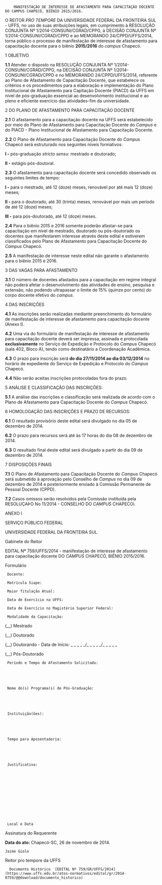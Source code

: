         MANIFESTAÇÃO DE INTERESSE DE AFASTAMENTO PARA CAPACITAÇÃO DOCENTE DO CAMPUS CHAPECÓ, BIÊNIO 2015/2016.  

O REITOR *PRO TEMPORE* DA UNIVERSIDADE FEDERAL DA FRONTEIRA SUL - UFFS, no uso de suas atribuições legais, em cumprimento à RESOLUÇÃO CONJUNTA Nº 1/2014-CONSUNI/CGRAD/CPPG, à DECISÃO CONJUNTA Nº 1/2014-CONSUNI/CGRAD/CPPD e ao MEMORANDO 24/CPPD/UFFS/2014, torna público o processo de manifestação de interesse de afastamento para capacitação docente para o biênio **2015/2016** do *campus* Chapecó.

 1 OBJETIVO

 **1.1** Atender o disposto na RESOLUÇÃO CONJUNTA Nº 1/2014-CONSUNI/CGRAD/CPPG, na DECISÃO CONJUNTA Nº 1/2014-CONSUNI/CGRAD/CPPD e no MEMORANDO 24/CPPD/UFFS/2014, referente ao Plano de Afastamento de Capacitação Docente, que estabelece os critérios e os procedimentos para a elaboração e implementação do Plano Institucional de Afastamento para Capitação Docente (PIACD) da UFFS em nível de pós-graduação essencial ao desenvolvimento institucional e ao pleno e eficiente exercício das atividades-fim da universidade.

 2 DO PLANO DE AFASTAMENTO PARA CAPACITAÇÃO DOCENTE

 **2.1** O afastamento para a capacitação docente na UFFS será estabelecido por meio do Plano de Afastamento para Capacitação Docente do *Campus* e do PIACD - Plano Institucional de Afastamento para Capacitação Docente.

 **2.2** O Plano de Afastamento para Capacitação Docente do *Campus* Chapecó será estruturado nos seguintes níveis formativos:

 **I -** pós-graduação *stricto sensu*: mestrado e doutorado;

 **II -** estágio pós-doutoral.

 **2.3** O afastamento para capacitação docente será concedido observado os seguintes limites de tempo:

 **I -** para o mestrado, até 12 (doze) meses, renovável por até mais 12 (doze) meses;

 **II -** para o doutorado, até 30 (trinta) meses, renovável por mais um período de até 12 (doze) meses;

 **III -** para pós-doutorado, até 12 (doze) meses.

 **2.4** Para o biênio 2015 e 2016 somente poderão afastar-se para capacitação em nível de mestrado, doutorado ou pós-doutorado os docentes que manifestarem interesse através deste edital e estiverem classificados pelo Plano de Afastamento para Capacitação Docente do *Campus* Chapecó.

 **2.5** A manifestação de interesse neste edital não garante o afastamento para o biênio 2015 e 2016.

 3 DAS VAGAS PARA AFASTAMENTO

 **3.1** O número de docentes afastados para a capacitação em regime integral não poderá afetar o desenvolvimento das atividades de ensino, pesquisa e extensão, não podendo ultrapassar o limite de 15% (quinze por cento) do corpo docente efetivo do *campus*.

 4 DAS INSCRIÇÕES

 **4.1** As inscrições serão realizadas mediante preenchimento do formulário de manifestação de interesse de afastamento para capacitação docente (Anexo I).

 **4.2** Uma via do formulário de manifestação de interesse de afastamento para capacitação docente deverá ser impressa, assinada e protocolada **exclusivamente** no Serviço de Expedição e Protocolo do *Campus* Chapecó (sala 402, Bloco A), tendo como destinatário a Coordenação Acadêmica.

 **4.3** O prazo para inscrição será **do dia 27/11/2014 ao dia 03/12/2014** no horário de expediente do Serviço de Expedição e Protocolo do *Campus* Chapecó.

 **4.4** Não serão aceitas inscrições protocoladas fora do prazo.

 5 ANÁLISE E CLASSIFICAÇÃO DAS INSCRIÇÕES:

 **5.1** A análise das inscrições e classificação será realizada de acordo com o Plano de Afastamento para Capacitação Docente do *Campus* Chapecó.

 6 HOMOLOGAÇÃO DAS INSCRIÇÕES E PRAZO DE RECURSOS:

 **6.1** O resultado provisório deste edital será divulgado no dia 05 de dezembro de 2014.

 **6.2** O prazo para recursos será até às 17 horas do dia 08 de dezembro de 2014.

 **6.3** O resultado final deste edital será divulgado a partir do dia 09 de dezembro de 2014.

 7 DISPOSIÇÕES FINAIS

 **7.1** O Plano de Afastamento para Capacitação Docente do *Campus* Chapecó será submetido à aprovação pelo Conselho de *Campus* no dia 09 de dezembro de 2014 e posteriormente enviado à Comissão Permanente de Pessoal Docente (CPPD).

 **7.2** Casos omissos serão resolvidos pela Comissão instituída pela RESOLUÇAÞO No 11/2014 - CONSELHO DO *CAMPUS* CHAPECOì.

 ANEXO I

 SERVIÇO PÚBLICO FEDERAL

 UNIVERSIDADE FEDERAL DA FRONTEIRA SUL

 Gabinete do Reitor

 EDITAL Nº 759/UFFS/2014 - manifestação de interesse de afastamento para capacitação docente DO *CAMPUS* CHAPECÓ, BIÊNIO 2015/2016.

 Formulário

     Docente:

     Matrícula Siape:

     Maior Titulação Atual:

     Data de Exercício na UFFS:

     Data de Exercício no Magistério Superior Federal:

     Modalidade da Capacitação:

 (\_\_) Mestrado

 (\_\_) Doutorado

 (\_\_) Doutorando - Data de Início: \_ \_ \_ \_ \_/\_ \_ \_ \_ \_/\_ \_ \_ \_ \_

 (\_\_) Pós-Doutorado

     Período e Tempo de Afastamento Solicitado:

  

  

     Nome do(s) Programa(s) de Pós-Graduação:

  

  

     Instituição(ões):

  

  

     Tempo para Aposentadoria:

  

  

     Justificativa:

  

  

  

  

  

  

     Local e Data

 Assinatura do Requerente

   **Data do ato:** Chapecó-SC, 26 de novembro de 2014.   
 

    Jaime Giolo   
 Reitor pro tempore da UFFS 

      Documento Histórico  [EDITAL Nº 759/GR/UFFS/2014](https://www.uffs.edu.br/atos-normativos/edital/gr/2014-0759/@@download/documento_historico)     
      